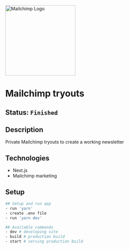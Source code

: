 <img alt="Mailchimp Logo" src="https://mailchimp.com//email-design-guide/images/share-1a1fdf04.png" width="220" />

# Mailchimp tryouts

## Status: ````Finished````

## Description
Private Mailchimp tryouts to create a working newsletter

## Technologies
- Next.js
- Mailchimp marketing

## Setup 
```bash
## Setup and run app
- run 'yarn'
- create .env file
- run 'yarn dev'

## Available commands
- dev # developing site
- build # production build
- start # serving production build
```


